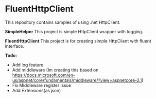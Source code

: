 # FluentHttpClient

This repository contains samples of using .net HttpClient.


**SimpleHelper**
This project is simple HttpClient wrapper with logging.


**FluentHttpClient**
This project is for creating simple HttpClient with fluent interface.

**Todo:**
 - Add log feature 
 - Add middleware (Im creating this based on https://docs.microsoft.com/en-us/aspnet/core/fundamentals/middleware/?view=aspnetcore-2.1) 
 - Fix Middleware register issue
 - Add Extensions(as json)


